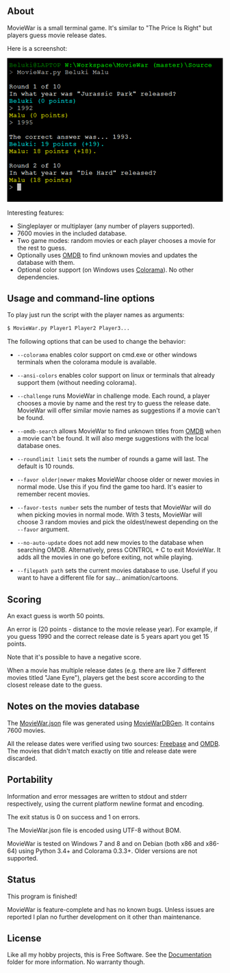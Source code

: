 
## About

MovieWar is a small terminal game. It's similar to "The Price Is Right"
but players guess movie release dates.

Here is a screenshot:

![Screenshot](Screenshot/Screenshot.png)

Interesting features:

* Singleplayer or multiplayer (any number of players supported).
* 7600 movies in the included database.
* Two game modes: random movies or each player chooses a movie for the rest to guess.
* Optionally uses [OMDB][] to find unknown movies and updates the database with them.
* Optional color support (on Windows uses [Colorama][]). No other dependencies.

[Colorama]: https://pypi.python.org/pypi/colorama
[OMDB]: http://www.omdbapi.com

## Usage and command-line options

To play just run the script with the player names as arguments:

```bash
$ MovieWar.py Player1 Player2 Player3...
```

The following options that can be used to change the behavior:

* `--colorama` enables color support on cmd.exe or other windows terminals
  when the colorama module is available.

* `--ansi-colors` enables color support on linux or terminals that already
  support them (without needing colorama).

* `--challenge` runs MovieWar in challenge mode. Each round, a player chooses
  a movie by name and the rest try to guess the release date. MovieWar will
  offer similar movie names as suggestions if a movie can't be found.

* `--omdb-search` allows MovieWar to find unknown titles from [OMDB][] when
  a movie can't be found. It will also merge suggestions with the local
  database ones.

* `--roundlimit limit` sets the number of rounds a game will last.
  The default is 10 rounds.

* `--favor older|newer` makes MovieWar choose older or newer movies
  in normal mode. Use this if you find the game too hard.
  It's easier to remember recent movies.

* `--favor-tests number` sets the number of tests that MovieWar
  will do when picking movies in normal mode. With 3 tests, MovieWar will
  choose 3 random movies and pick the oldest/newest depending on the
  `--favor` argument.

* `--no-auto-update` does not add new movies to the database
  when searching OMDB. Alternatively, press CONTROL + C to exit MovieWar.
  It adds all the movies in one go before exiting, not while playing.

* `--filepath path` sets the current movies database to use.
  Useful if you want to have a different file for say... animation/cartoons.

## Scoring

An exact guess is worth 50 points.

An error is (20 points - distance to the movie release year).
For example, if you guess 1990 and the correct release date is 5 years apart
you get 15 points.

Note that it's possible to have a negative score.

When a movie has multiple release dates (e.g. there are like 7 different movies
titled "Jane Eyre"), players get the best score according to the closest
release date to the guess.

## Notes on the movies database

The [MovieWar.json][] file was generated using [MovieWarDBGen][].
It contains 7600 movies.

All the release dates were verified using two sources: [Freebase][] and [OMDB][].
The movies that didn't match exactly on title and release date were discarded.

[MovieWar.json]: Source/MovieWar.json
[MovieWarDBGen]: https://github.com/Beluki/MovieWarDBGen
[Freebase]: https://www.freebase.com
[OMDB]: http://www.omdbapi.com

## Portability

Information and error messages are written to stdout and stderr
respectively, using the current platform newline format and encoding.

The exit status is 0 on success and 1 on errors.

The MovieWar.json file is encoded using UTF-8 without BOM.

MovieWar is tested on Windows 7 and 8 and on Debian (both x86 and x86-64)
using Python 3.4+ and Colorama 0.3.3+. Older versions are not supported.

## Status

This program is finished!

MovieWar is feature-complete and has no known bugs. Unless issues are reported
I plan no further development on it other than maintenance.

## License

Like all my hobby projects, this is Free Software. See the [Documentation][]
folder for more information. No warranty though.

[Documentation]: Documentation

